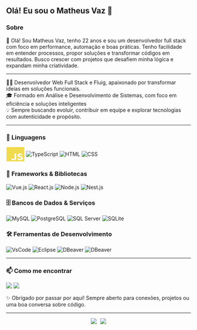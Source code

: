<h2>Olá! Eu sou o Matheus Vaz 👋</h2>

### Sobre
 🚀 
Olá! Sou Matheus Vaz, tenho 22 anos e sou um desenvolvedor full stack com foco em performance, automação e boas práticas. Tenho facilidade em entender processos, propor soluções e transformar códigos em resultados. Busco crescer com projetos que desafiem minha lógica e expandam minha criatividade.

<hr>

🧑‍💻 Desenvolvedor Web Full Stack e Fluig, apaixonado por transformar ideias em soluções funcionais.
<br>
🎓 Formado em Análise e Desenvolvimento de Sistemas, com foco em eficiência e soluções inteligentes
<br>
💡 Sempre buscando evoluir, contribuir em equipe e explorar tecnologias com autenticidade e propósito.
<br>

<hr>

### 🧠 Linguagens
<span style="display: inline_block">
  <img align="center" alt="JavaScript" height="40" width="50" src="https://raw.githubusercontent.com/devicons/devicon/master/icons/javascript/javascript-plain.svg">
  <img align="center" alt="TypeScript" height="40" width="50" src="https://cdn.jsdelivr.net/gh/devicons/devicon/icons/typescript/typescript-original.svg">
  <img align="center" alt="HTML" height="40" width="50" src="https://cdn.jsdelivr.net/gh/devicons/devicon@latest/icons/html5/html5-original.svg" />
  <img align="center" alt="CSS" height="40" width="50" src="https://cdn.jsdelivr.net/gh/devicons/devicon@latest/icons/css3/css3-plain.svg" /> 
</span>

### 🧩 Frameworks & Bibliotecas
<span style="display: inline_block">
  <img align="center" alt="Vue.js" height="40" width="50" src="https://cdn.jsdelivr.net/gh/devicons/devicon/icons/vuejs/vuejs-original.svg">
  <img align="center" alt="React.js" height="40" width="50" src="https://cdn.jsdelivr.net/gh/devicons/devicon@latest/icons/react/react-original.svg" />
  <img align="center" alt="Node.js" height="40" width="50" src="https://cdn.jsdelivr.net/gh/devicons/devicon/icons/nodejs/nodejs-original.svg" />
  <img align="center" alt="Nest.js" height="40" width="50" src="https://cdn.jsdelivr.net/gh/devicons/devicon@latest/icons/nestjs/nestjs-original.svg" />       
</span>

### 🗄️ Bancos de Dados & Serviços
<span style="display: inline_block">
  <img align="center" alt="MySQL" height="40" width="50" src="https://cdn.jsdelivr.net/gh/devicons/devicon@latest/icons/mysql/mysql-original.svg" />
  <img align="center" alt="PostgreSQL" height="40" width="50" src="https://cdn.jsdelivr.net/gh/devicons/devicon@latest/icons/postgresql/postgresql-original.svg" />
  <img align="center" alt="SQL Server" height="40" width="50" src="https://cdn.jsdelivr.net/gh/devicons/devicon@latest/icons/microsoftsqlserver/microsoftsqlserver-original.svg" />
  <img align="center" alt="SQLite" height="40" width="50" src="https://cdn.jsdelivr.net/gh/devicons/devicon@latest/icons/sqlite/sqlite-original.svg" />
</span>

### 🛠️ Ferramentas de Desenvolvimento
<span style="display: inline_block">
  <img align="center" alt="VsCode" height="40" width="50" src="https://cdn.jsdelivr.net/gh/devicons/devicon@latest/icons/vscode/vscode-original.svg" />
  <img align="center" alt="Eclipse" height="40" width="50" src="https://cdn.jsdelivr.net/gh/devicons/devicon@latest/icons/eclipse/eclipse-original.svg" />
  <img align="center" alt="DBeaver" height="40" width="50" src="https://cdn.jsdelivr.net/gh/devicons/devicon@latest/icons/dbeaver/dbeaver-original.svg" />
  <img align="center" alt="DBeaver" height="50" width="50" src="https://cdn6.aptoide.com/imgs/d/0/f/d0fd60234c85f2384f4c7e54f6df656f_icon.png" />
</span>

<hr>

### 📫 Como me encontrar
<a href="https://www.linkedin.com/in/matheus--nogueira/" target="_blank"><img src="https://img.shields.io/badge/-LinkedIn-%230077B5?style=for-the-badge&logo=linkedin&logoColor=white" target="_blank"></a>
<a href="mailto:matheus.vs.br@gmail.com"><img src="https://img.shields.io/badge/Gmail-D14836?style=for-the-badge&logo=gmail&logoColor=white" target="_blank"></a>

✨ Obrigado por passar por aqui! Sempre aberto para conexões, projetos ou uma boa conversa sobre código.

<hr>

<div style="display: flex; flex-direction: row; justify-content: center; align-items: center; gap: 10px;">
  <img height="140em" src="https://github-readme-stats.vercel.app/api?username=matheus-nogueiraa&show_icons=true&theme=vision-friendly-dark&include_all_commits=true&count_private=true"/>
  <img height="140em" src="https://github-readme-stats.vercel.app/api/top-langs/?username=matheus-nogueiraa&layout=compact&langs_count=8&theme=vision-friendly-dark&cache_seconds=1800"/>
</div>
